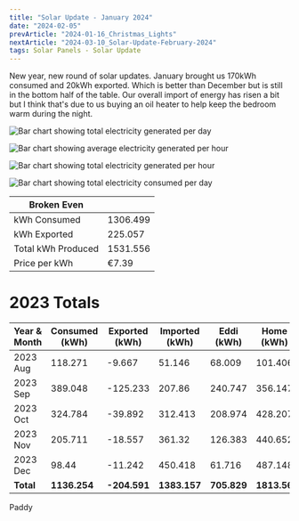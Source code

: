 ```yaml
---
title: "Solar Update - January 2024"
date: "2024-02-05"
prevArticle: "2024-01-16_Christmas_Lights"
nextArticle: "2024-03-10_Solar-Update-February-2024"
tags: Solar Panels - Solar Update
---
```


New year, new round of solar updates. January brought us 170kWh consumed and 20kWh exported. Which is better than December but is still in the bottom half of the table. Our overall import of energy has risen a bit but I think that's due to us buying an oil heater to help keep the bedroom warm during the night.

![Bar chart showing total electricity generated per day](/images/2024_01_TotalGenerated_PerDay.png)

![Bar chart showing average electricity generated per hour](/images/2024_01_AvgGenerated_PerHour.png)

![Bar chart showing total electricity generated per hour](/images/2024_01_TotalGenerated_PerHour.png)

![Bar chart showing total electricity consumed per day](/images/2024_01_TotalConsumed.png)

| Broken Even        |          |
| ------------------ | -------- |
| kWh Consumed       | 1306.499 |
| kWh Exported       | 225.057  |
| Total kWh Produced | 1531.556 |
| Price per kWh      | €7.39    |

# 2023 Totals

| Year & Month | Consumed (kWh) | Exported (kWh) | Imported (kWh) | Eddi (kWh)  | Home (kWh)  |
| ------------ | -------------- | -------------- | -------------- | ----------- | ----------- |
| 2023 Aug     | 118.271        | -9.667         | 51.146         | 68.009      | 101.406     |
| 2023 Sep     | 389.048        | -125.233       | 207.86         | 240.747     | 356.147     |
| 2023 Oct     | 324.784        | -39.892        | 312.413        | 208.974     | 428.207     |
| 2023 Nov     | 205.711        | -18.557        | 361.32         | 126.383     | 440.652     |
| 2023 Dec     | 98.44          | -11.242        | 450.418        | 61.716      | 487.148     |
| **Total**    | **1136.254**   | **-204.591**   | **1383.157**   | **705.829** | **1813.56** |

Paddy
